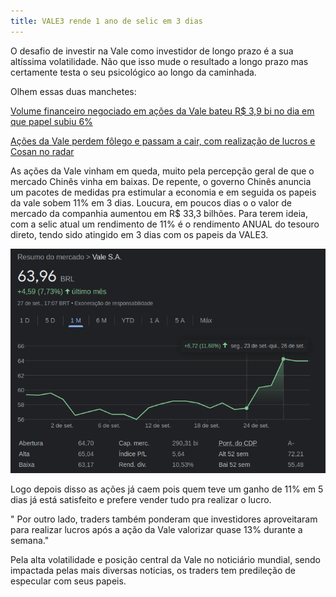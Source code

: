 ```yaml
---
title: VALE3 rende 1 ano de selic em 3 dias
---
```


O desafio de investir na Vale como investidor de longo prazo é a sua altíssima volatilidade. Não que isso mude o resultado a longo prazo mas certamente testa o seu psicológico ao longo da caminhada.

Olhem essas duas manchetes:

[Volume financeiro negociado em ações da Vale bateu R$ 3,9 bi no dia em que papel subiu 6%](https://valor.globo.com/financas/noticia/2024/09/27/volume-financeiro-negociado-em-aes-da-vale-bateu-r-39-bi-no-dia-em-que-papel-subiu-6-pontos-percentuais.ghtml)

[Ações da Vale perdem fôlego e passam a cair, com realização de lucros e Cosan no radar](https://valor.globo.com/financas/noticia/2024/09/27/aes-da-vale-perdem-flego-e-passam-a-cair-com-realizao-de-lucros-e-cosan-no-radar.ghtml)

As ações da Vale vinham em queda, muito pela percepção geral de que o mercado Chinês vinha em baixas. De repente, o governo Chinês anuncia um pacotes de medidas pra estimular a economia e em seguida os papeis da vale sobem 11% em 3 dias. Loucura, em poucos dias o o valor de mercado da companhia aumentou em R$ 33,3 bilhões. Para terem ideia, com a selic atual um rendimento de 11% é o rendimento ANUAL do tesouro direto, tendo sido atingido em 3 dias com os papeis da VALE3.

![Gráfico da cotação da VALE3](/assets/img/vale-sobe.png)

Logo depois disso as ações já caem pois quem teve um ganho de 11% em 5 dias já está satisfeito e prefere vender tudo pra realizar o lucro.

" Por outro lado, traders também ponderam que investidores aproveitaram para realizar lucros após a ação da Vale valorizar quase 13% durante a semana."

Pela alta volatilidade e posição central da Vale no noticiário mundial, sendo impactada pelas mais diversas noticias, os traders tem predileção de especular com seus papeis.

